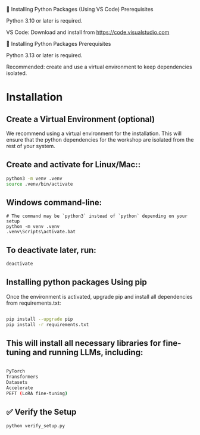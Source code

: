 🧩 Installing Python Packages (Using VS Code)
Prerequisites

Python 3.10 or later is required.

VS Code: Download and install from https://code.visualstudio.com


🧩 Installing Python Packages
Prerequisites

Python 3.13 or later is required.

Recommended: create and use a virtual environment to keep dependencies isolated.

# Installation

## Create a Virtual Environment (optional)

We recommend using a virtual environment for the installation. This will ensure that the python dependencies for the workshop are isolated from the rest of your system.



## Create and activate for Linux/Mac::

```bash
python3 -m venv .venv
source .venv/bin/activate
```

## Windows command-line:
```batch
# The command may be `python3` instead of `python` depending on your setup
python -m venv .venv
.venv\Scripts\activate.bat
```

## To deactivate later, run:

```bash
deactivate
```






## Installing python packages Using pip

Once the environment is activated, upgrade pip and install all dependencies from requirements.txt:

```bash

pip install --upgrade pip
pip install -r requirements.txt
```

## This will install all necessary libraries for fine-tuning and running LLMs, including:

```bash

PyTorch
Transformers
Datasets
Accelerate
PEFT (LoRA fine-tuning)
```

## ✅ Verify the Setup

```bash
python verify_setup.py
```
